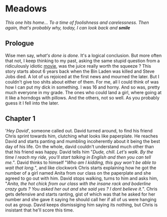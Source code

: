 # Meadows

_This one hits home... To a time of foolishness and carelessness. Then again, that's probably why, today, I can look back and **smile**_

## Prologue

Wise men say, _what's done is done_. It's a logical conclusion. But more often that not, I keep thinking to my past, asking the same stupid question from a ridiculously idiotic [movie](http://www.imdb.com/title/tt0265208/), was the juice really worth the squeeze ? This story starts about 6 years back when the Bin Laden was killed and Steve Jobs died. A lot of us rejoiced at the first news and mourned the later. But I couldn't give too shits about either of them. For me, all I could think of was how I can put my dick in something. I was 16 and horny. And so was, pretty much everyone in my grade. The ones who could land a girl, where going at it like a horndogs with pillows. And the others, not so well. As you probably guess it I fell into the later.


## Chapter 1

'_Hey David_', someone called out.
David turned around, to find his friend Chris sprint towards him, clutching what looks like paperplate. He reaches David and starts panting and mumbling incoherently about it being the best day of his life. On the whole, david couldn't understand much other than that his friend was happy. David tells him "_Dude, chill. Let's walk. By the time I reach my ride, you'll start talking in English and then you can tell me._". David thinks to himself "_Who am I kidding, this guy won't be able to wait that long._", and like clockwork Chris starts explaining how he got the number of a girl named Anita from our class on the paperplate and she agreed to go out with him. David stops walking, turns to him and asks him, "_Anita, the hot chick from our class with the insane rack and boderline crazy guts ? You asked her out and she said yes ? I dont believe it._". Chris gets defensive and starts ranting, gist of which was that he asked for her number and she gave it saying he should call her if all of us were hanging out as group. David keeps dismissiging him saying its nothing, but Chris is insistant that he'll score this time. 
